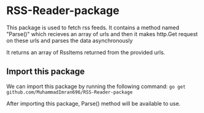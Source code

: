 # RSS-Reader-package
This package is used to fetch rss feeds. It contains a method named "Parse()" which recieves an array of 
urls and then it makes http.Get request on these urls and parses the data asynchronously

It returns an array of RssItems returned from the provided urls.

## Import this package

We can import this package by running the following command:
`go get github.com/MuhammadImran696/RSS-Reader-package`

After importing this package, Parse() method will be available to use.
